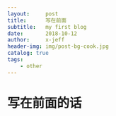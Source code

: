 ```yaml
---
layout:     post
title:      写在前面
subtitle:   my first blog
date:       2018-10-12
author:     x-jeff
header-img: img/post-bg-cook.jpg
catalog: true
tags:
    - other
---
```


# 写在前面的话
